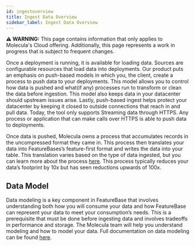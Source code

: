 ```yaml
---
id: ingestoverview
title: Ingest Data Overview
sidebar_label: Ingest Data Overview
---
```


 **⚠ WARNING:** This page contains information that only applies to Molecula's Cloud offering. Additionally, this page represents a work in progress that is subject to frequent changes. 

Once a deployment is running, it is available for loading data. Sources are configurable resources that load data into deployments. Our product puts an emphasis on push-based models in which you, the client, create a process to push data to your deployments. This model allows you to control how data is pushed and what(if any) processes run to transform or clean the data before ingestion. This model also keeps data in your datacenter should upstream issues arise. Lastly, push-based ingest helps protect your datacenter by keeping it closed to outside connections that reach in and pull data. Today, the tool only supports Streaming data through HTTPS. Any process or application that can make calls over HTTPS is able to push data to deployments.

Once data is pushed, Molecula owns a process that accumulates records in the uncompressed format they came in. This process then translates your data into FeatureBases’s feature-first format and writes the data into your table. This translation varies based on the type of data ingested, but you can learn more about the process [here](/data-ingestion/enterprise/ingesters#2-translate-records-into-featurebases-roaring-bitmap-format). This process typically reduces your data’s footprint by 10x but has seen reductions upwards of 100x.

## Data Model
Data modeling is a key component in FeatureBase that involves understanding both how you will consume your data and how FeatureBase can represent your data to meet your consumption’s needs. This is a prerequisite that must be done before ingesting data and  involves tradeoffs in performance and storage. The Molecula team will help you understand modeling and how to model your data. Full documentation on data modeling can be found [here](/data-modeling-guide/data-modeling). 

